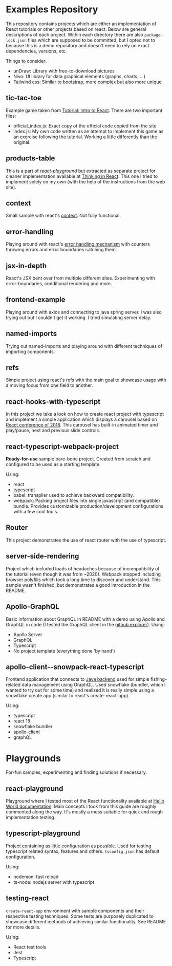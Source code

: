 # Examples Repository
This repository contains projects which are either an implementation of React tutorials or other projects based on react. Below are general descriptions of each project.
Within each directory there are also `package-lock.json` files which are supposed to be committed, but I opted not to because this is a demo repository and doesn't need to rely on exact dependencies, versions, etc.

Things to consider:
- unDraw: Library with free-to-download pictures
- Nivo: UI library for data graphical elements (graphs, charts, ...)
- Tailwind css: Similar to bootstrap, more complex but also more unique

## tic-tac-toe
Example game taken from [Tutorial: Intro to React](https://reactjs.org/tutorial/tutorial.html). There are two important files:

- official\_index.js: Exact copy of the official code copied from the site
- index.js: My own code written as an attempt to implement this game as an exercise following the tutorial. Working a little differently than the original.

## products-table
This is a part of *react-playground* but extracted as separate project for cleaner implementation available at [Thinking in React](https://reactjs.org/docs/thinking-in-react.html). This one I tried to implement solely on
my own (with the help of the instructions from the web site).

## context
Small sample with react's [context](https://reactjs.org/docs/context.html). Not fully functional.

## error-handling
Playing around with react's [error handling mechanism](https://reactjs.org/docs/error-boundaries.html) with counters throwing errors and error boundaries catching them.

## jsx-in-depth
React's JSX bent over from multiple different sites. Experimenting with error-boundaries, conditional rendering and more.

## frontend-example
Playing around with axios and connecting to java spring server. I was also trying out <Suspense /> but I couldn't get it working. I tried simulating server delay.

## named-imports
Trying out named-imports and playing around with different techniques of importing components.

## refs
Simple project using react's [refs](https://reactjs.org/docs/forwarding-refs.html) with the main goal to showcase usage with a moving focus from one field to another.

## react-hooks-with-typescript
In this project we take a look on how to create react project with typescript and implement a simple application which displays a carousel based on [React conference of 2018](https://github.com/ryanflorence/react-conf-2018). This carousel has built-in animated timer and play/pause, next and previous slide controls.

## react-typescript-webpack-project
**Ready-for-use** sample bare-bone project. Created from scratch and configured to be used as a starting template.

Using:
- react
- typescript
- babel: transpiler used to achieve backward compatibility.
- webpack: Packing project files into single javascript (and compatible) bundle. Provides customizable production/development configurations with a few cool tools.

## Router
This project demonstrates the use of react router with the use of typescript.

## server-side-rendering
Project which included loads of headaches because of incompatibility of the tutorial (even though it was from ~2020). Webpack stopped including browser polyfills which took a long time to discover and understand. This sample wasn't finished, but demonstrates a good introduction in the README.

## Apollo-GraphQL
Basic information about GraphQL in README with a demo using Apollo and GraphQL in code (I tested the GraphQL client in the [github explorer](https://docs.github.com/en/graphql/overview/explorer)).
Using:
- Apollo Server
- GraphQL
- Typescript
- No project template (everything done 'by hand')

## apollo-client--snowpack-react-typescript
Frontend application that connects to [Java backend](https://github.com/Cat-Lord/graphql-server) used for simple fishing-related data management using GraphQL. Used snowflake (bundler, which I wanted to try out for some time) and realized it is really simple using a snowflake create app (similar to react's create-react-app). 

Using:
- typescript
- react 18
- snowflake bundler
- apollo-client
- graphQL

# Playgrounds
For-fun samples, experimenting and finding solutions if necessary.

## react-playground
Playground where I tested most of the React functionality available at [Hello World documentation](https://reactjs.org/docs/hello-world.html). Main concepts I took from this guide are roughly commented along the way. It's mostly a mess
suitable for quick and rough implementation testing.

## typescript-playground
Project containing as little configuration as possible. Used for testing typescript related syntax, features and others. `tsconfig.json` has default configuration.

Using:
- nodemon: fast reload
- ts-node: nodejs server with typescript


## testing-react
`create-react-app` environment with sample components and their respective testing techniques. Some tests are purposely duplicated to showcase different methods of achieving similar functionality. See README for more details.

Using:
- React test tools
- Jest
- Typescript